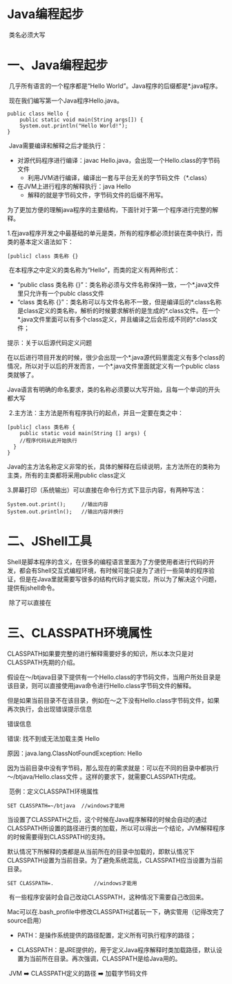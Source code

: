 # Java编程起步

​	类名必须大写







# 一、Java编程起步

​        几乎所有语言的一个程序都是“Hello World”。Java程序的后缀都是*.java程序。

​        现在我们编写第一个Java程序Hello.java。

```
public class Hello {
	public static void main(String args[]) {
    System.out.println("Hello World!");
}
```

​        Java需要编译和解释之后才能执行：

- 对源代码程序进行编译：javac Hello.java，会出现一个Hello.class的字节码文件
  - 利用JVM进行编译，编译出一套与平台无关的字节码文件（*.class）
- 在JVM上进行程序的解释执行：java Hello
  - 解释的就是字节码文件，字节码文件的后缀不用写。



​        为了更加方便的理解java程序的主要结构，下面针对于第一个程序进行完整的解释。

​       1.在java程序开发之中最基础的单元是类，所有的程序都必须封装在类中执行，而类的基本定义语法如下：

```
[public] class 类名称 {}
```

​        在本程序之中定义的类名称为“Hello”，而类的定义有两种形式：

- “public class 类名称 {}”：类名称必须与文件名称保持一致，一个*.java文件里只允许有一个publc class文件
- “class 类名称 {}”：类名称可以与文件名称不一致，但是编译后的*.class名称是class定义的类名称，解析的时候要求解析的是生成的*.class文件。在一个*.java文件里面可以有多个class定义，并且编译之后会形成不同的*.class文件；

提示：关于以后源代码定义问题

在以后进行项目开发的时候，很少会出现一个*.java源代码里面定义有多个class的情况，所以对于以后的开发而言，一个*.java文件里面就定义有一个public class类就够了。

Java语言有明确的命名要求，类的名称必须要以大写开始，且每一个单词的开头都大写

  

​      2.主方法：主方法是所有程序执行的起点，并且一定要在类之中：

```
[public] class 类名称 {
	public static void main(String [] args) {
  	//程序代码从此开始执行
  }
}
```

​        Java的主方法名称定义非常的长，具体的解释在后续说明，主方法所在的类称为主类，所有的主类都将采用public class定义



​       3.屏幕打印（系统输出）可以直接在命令行方式下显示内容，有两种写法：

```
System.out.print();		//输出内容
System.out.println();	//输出内容并换行
```



# 二、JShell工具

​        Shell是脚本程序的含义，在很多的编程语言里面为了方便使用者进行代码的开发，都会有Shell交互式编程环境，有时候可能只是为了进行一些简单的程序验证，但是在Java里就需要写很多的结构代码才能实现，所以为了解决这个问题，提供有jshell命令。

​        除了可以直接在





# 三、CLASSPATH环境属性

​        CLASSPATH如果要完整的进行解释需要好多的知识，所以本次只是对CLASSPATH先期的介绍。

​        假设在～/btjava目录下提供有一个Hello.class的字节码文件，当用户所处目录是该目录，则可以直接使用java命令进行Hello.class字节码文件的解释。

​        但是如果当前目录不在该目录，例如在～之下没有Hello.class字节码文件，如果再次执行，会出现错误提示信息

错误信息

错误: 找不到或无法加载主类 Hello

原因：java.lang.ClassNotFoundException: Hello

​       因为当前目录中没有字节码，那么现在的需求就是：可以在不同的目录中都执行～/btjava/Hello.class文件 。这样的要求下，就需要CLASSPATH完成。



​        范例：定义CLASSPATH环境属性

```
SET CLASSPATH=~/btjava	//windows才能用
```

​        当设置了CLASSPATH之后，这个时候在Java程序解释的时候会自动的通过CLASSPATH所设置的路径进行类的加载，所以可以得出一个结论，JVM解释程序的时候需要得到CLASSPATH的支持。

​        默认情况下所解释的类都是从当前所在的目录中加载的，即默认情况下CLASSPATH设置为当前目录。为了避免系统混乱，CLASSPATH应当设置为当前目录。

```
SET CLASSPATH=.				//windows才能用
```

​        有一些程序安装时会自己改动CLASSPATH，这种情况下需要自己改回来。



​        Mac可以在.bash_profile中修改CLASSPATH试着玩一下，确实管用（记得改完了source启用）



- PATH：是操作系统提供的路径配置，定义所有可执行程序的路径；

- CLASSPATH：是JRE提供的，用于定义Java程序解释时类加载路径，默认设置为当前所在目录。再次强调，CLASSPATH是给Java用的。

​        JVM ➡️ CLASSPATH定义的路径 ➡️ 加载字节码文件